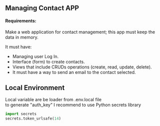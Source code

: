 ## Managing Contact  APP

#### Requirements:

Make a web application for contact management; this app must keep the data in memory.

It must have:

- Managing user Log In.
- Interface (form) to create contacts.
- Views that include CRUDs operations (create, read, update, delete).
- It must have a way to send an email to the contact selected.


## Local Environment
Local variable are be loader from .env.local file \
to generate "auth_key" I recommend to use Python secrets library

```python
import secrets
secrets.token_urlsafe(14)
```
